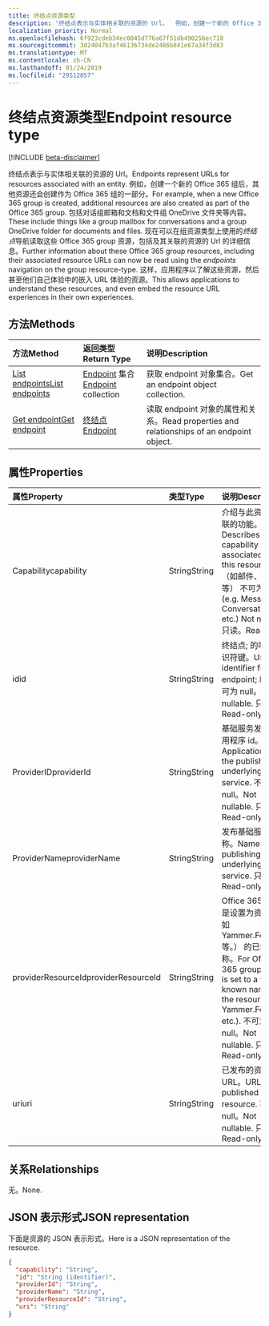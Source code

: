 ```yaml
---
title: 终结点资源类型
description: '终结点表示与实体相关联的资源的 Url。  例如，创建一个新的 Office 365 组后，其他资源还会创建作为 Office 365 组的一部分。 包括对话组邮箱和文档和文件组 OneDrive 文件夹等内容。 现在可以在组资源类型上使用的*终结点*导航读取这些 Office 365 group 资源，包括及其关联的资源的 Url 的详细信息。 这样，应用程序以了解这些资源，然后甚至他们自己体验中的嵌入 URL 体验的资源。 '
localization_priority: Normal
ms.openlocfilehash: 6f923cdeb34ec0845d776a67f51db490256ec718
ms.sourcegitcommit: 3d24047b3af46136734de2486b041e67a34f3d83
ms.translationtype: MT
ms.contentlocale: zh-CN
ms.lasthandoff: 01/24/2019
ms.locfileid: "29512057"
---
```

# <a name="endpoint-resource-type"></a><span data-ttu-id="751c0-107">终结点资源类型</span><span class="sxs-lookup"><span data-stu-id="751c0-107">Endpoint resource type</span></span>

[!INCLUDE [beta-disclaimer](../../includes/beta-disclaimer.md)]

<span data-ttu-id="751c0-108">终结点表示与实体相关联的资源的 Url。</span><span class="sxs-lookup"><span data-stu-id="751c0-108">Endpoints represent URLs for resources associated with an entity.</span></span>  <span data-ttu-id="751c0-109">例如，创建一个新的 Office 365 组后，其他资源还会创建作为 Office 365 组的一部分。</span><span class="sxs-lookup"><span data-stu-id="751c0-109">For example, when a new Office 365 group is created, additional resources are also created as part of the Office 365 group.</span></span> <span data-ttu-id="751c0-110">包括对话组邮箱和文档和文件组 OneDrive 文件夹等内容。</span><span class="sxs-lookup"><span data-stu-id="751c0-110">These include things like a group mailbox for conversations and a group OneDrive folder for documents and files.</span></span> <span data-ttu-id="751c0-111">现在可以在组资源类型上使用的*终结点*导航读取这些 Office 365 group 资源，包括及其关联的资源的 Url 的详细信息。</span><span class="sxs-lookup"><span data-stu-id="751c0-111">Further information about these Office 365 group resources, including their associated resource URLs can now be read using the *endpoints* navigation on the group resource-type.</span></span> <span data-ttu-id="751c0-112">这样，应用程序以了解这些资源，然后甚至他们自己体验中的嵌入 URL 体验的资源。</span><span class="sxs-lookup"><span data-stu-id="751c0-112">This allows applications to understand these resources, and even embed the resource URL experiences in their own experiences.</span></span> 

## <a name="methods"></a><span data-ttu-id="751c0-113">方法</span><span class="sxs-lookup"><span data-stu-id="751c0-113">Methods</span></span>

| <span data-ttu-id="751c0-114">方法</span><span class="sxs-lookup"><span data-stu-id="751c0-114">Method</span></span>           | <span data-ttu-id="751c0-115">返回类型</span><span class="sxs-lookup"><span data-stu-id="751c0-115">Return Type</span></span>    |<span data-ttu-id="751c0-116">说明</span><span class="sxs-lookup"><span data-stu-id="751c0-116">Description</span></span>|
|:---------------|:--------|:----------|
|[<span data-ttu-id="751c0-117">List endpoints</span><span class="sxs-lookup"><span data-stu-id="751c0-117">List endpoints</span></span>](../api/group-list-endpoints.md) |<span data-ttu-id="751c0-118">[Endpoint](endpoint.md) 集合</span><span class="sxs-lookup"><span data-stu-id="751c0-118">[Endpoint](endpoint.md) collection</span></span>| <span data-ttu-id="751c0-119">获取 endpoint 对象集合。</span><span class="sxs-lookup"><span data-stu-id="751c0-119">Get an endpoint object collection.</span></span> |
|[<span data-ttu-id="751c0-120">Get endpoint</span><span class="sxs-lookup"><span data-stu-id="751c0-120">Get endpoint</span></span>](../api/endpoint-get.md) | [<span data-ttu-id="751c0-121">终结点</span><span class="sxs-lookup"><span data-stu-id="751c0-121">Endpoint</span></span>](endpoint.md) |<span data-ttu-id="751c0-122">读取 endpoint 对象的属性和关系。</span><span class="sxs-lookup"><span data-stu-id="751c0-122">Read properties and relationships of an endpoint object.</span></span>|

## <a name="properties"></a><span data-ttu-id="751c0-123">属性</span><span class="sxs-lookup"><span data-stu-id="751c0-123">Properties</span></span>
| <span data-ttu-id="751c0-124">属性</span><span class="sxs-lookup"><span data-stu-id="751c0-124">Property</span></span>     | <span data-ttu-id="751c0-125">类型</span><span class="sxs-lookup"><span data-stu-id="751c0-125">Type</span></span>   |<span data-ttu-id="751c0-126">说明</span><span class="sxs-lookup"><span data-stu-id="751c0-126">Description</span></span>|
|:---------------|:--------|:----------|
| <span data-ttu-id="751c0-127">Capability</span><span class="sxs-lookup"><span data-stu-id="751c0-127">capability</span></span>     | <span data-ttu-id="751c0-128">String</span><span class="sxs-lookup"><span data-stu-id="751c0-128">String</span></span>  | <span data-ttu-id="751c0-129">介绍与此资源相关联的功能。</span><span class="sxs-lookup"><span data-stu-id="751c0-129">Describes the capability that is associated with this resource.</span></span> <span data-ttu-id="751c0-130">（如邮件、 对话等） 不可为空。</span><span class="sxs-lookup"><span data-stu-id="751c0-130">(e.g. Messages, Conversations, etc.)  Not nullable.</span></span> <span data-ttu-id="751c0-131">只读。</span><span class="sxs-lookup"><span data-stu-id="751c0-131">Read-only.</span></span> |
| <span data-ttu-id="751c0-132">id</span><span class="sxs-lookup"><span data-stu-id="751c0-132">id</span></span>             | <span data-ttu-id="751c0-133">String</span><span class="sxs-lookup"><span data-stu-id="751c0-133">String</span></span>  | <span data-ttu-id="751c0-134">终结点; 的唯一标识符键。</span><span class="sxs-lookup"><span data-stu-id="751c0-134">Unique identifier for the endpoint; Key.</span></span> <span data-ttu-id="751c0-135">不可为 null。</span><span class="sxs-lookup"><span data-stu-id="751c0-135">Not nullable.</span></span> <span data-ttu-id="751c0-136">只读。</span><span class="sxs-lookup"><span data-stu-id="751c0-136">Read-only.</span></span>|
| <span data-ttu-id="751c0-137">ProviderID</span><span class="sxs-lookup"><span data-stu-id="751c0-137">providerId</span></span>     | <span data-ttu-id="751c0-138">String</span><span class="sxs-lookup"><span data-stu-id="751c0-138">String</span></span>  | <span data-ttu-id="751c0-139">基础服务发布的应用程序 id。</span><span class="sxs-lookup"><span data-stu-id="751c0-139">Application id of the publishing underlying service.</span></span> <span data-ttu-id="751c0-140">不可为 null。</span><span class="sxs-lookup"><span data-stu-id="751c0-140">Not nullable.</span></span> <span data-ttu-id="751c0-141">只读。</span><span class="sxs-lookup"><span data-stu-id="751c0-141">Read-only.</span></span>|
| <span data-ttu-id="751c0-142">ProviderName</span><span class="sxs-lookup"><span data-stu-id="751c0-142">providerName</span></span>   | <span data-ttu-id="751c0-143">String</span><span class="sxs-lookup"><span data-stu-id="751c0-143">String</span></span>  | <span data-ttu-id="751c0-144">发布基础服务的名称。</span><span class="sxs-lookup"><span data-stu-id="751c0-144">Name of the publishing underlying service.</span></span> <span data-ttu-id="751c0-145">只读。</span><span class="sxs-lookup"><span data-stu-id="751c0-145">Read-only.</span></span>|
| <span data-ttu-id="751c0-146">providerResourceId</span><span class="sxs-lookup"><span data-stu-id="751c0-146">providerResourceId</span></span>|<span data-ttu-id="751c0-147">String</span><span class="sxs-lookup"><span data-stu-id="751c0-147">String</span></span>| <span data-ttu-id="751c0-148">Office 365 组，这是设置为资源 （例如 Yammer.FeedURL 等。） 的已知名称。</span><span class="sxs-lookup"><span data-stu-id="751c0-148">For Office 365 groups, this is set to a well-known name for the resource (e.g. Yammer.FeedURL etc.).</span></span> <span data-ttu-id="751c0-149">不可为 null。</span><span class="sxs-lookup"><span data-stu-id="751c0-149">Not nullable.</span></span> <span data-ttu-id="751c0-150">只读。</span><span class="sxs-lookup"><span data-stu-id="751c0-150">Read-only.</span></span>|
| <span data-ttu-id="751c0-151">uri</span><span class="sxs-lookup"><span data-stu-id="751c0-151">uri</span></span>            | <span data-ttu-id="751c0-152">String</span><span class="sxs-lookup"><span data-stu-id="751c0-152">String</span></span>  | <span data-ttu-id="751c0-153">已发布的资源的 URL。</span><span class="sxs-lookup"><span data-stu-id="751c0-153">URL of the published resource.</span></span> <span data-ttu-id="751c0-154">不可为 null。</span><span class="sxs-lookup"><span data-stu-id="751c0-154">Not nullable.</span></span> <span data-ttu-id="751c0-155">只读。</span><span class="sxs-lookup"><span data-stu-id="751c0-155">Read-only.</span></span>|

## <a name="relationships"></a><span data-ttu-id="751c0-156">关系</span><span class="sxs-lookup"><span data-stu-id="751c0-156">Relationships</span></span>

<span data-ttu-id="751c0-157">无。</span><span class="sxs-lookup"><span data-stu-id="751c0-157">None.</span></span>


## <a name="json-representation"></a><span data-ttu-id="751c0-158">JSON 表示形式</span><span class="sxs-lookup"><span data-stu-id="751c0-158">JSON representation</span></span>
<span data-ttu-id="751c0-159">下面是资源的 JSON 表示形式。</span><span class="sxs-lookup"><span data-stu-id="751c0-159">Here is a JSON representation of the resource.</span></span>

<!-- {
  "blockType": "resource",
  "optionalProperties": [

  ],
  "@odata.type": "microsoft.graph.Endpoint"
}-->

```json
{
  "capability": "String",
  "id": "String (identifier)",
  "providerId": "String",
  "providerName": "String",
  "providerResourceId": "String",
  "uri": "String"
}

```

<!-- uuid: 8fcb5dbc-d5aa-4681-8e31-b001d5168d79
2015-10-25 14:57:30 UTC -->
<!--
{
  "type": "#page.annotation",
  "description": "Endpoint resource",
  "keywords": "",
  "section": "documentation",
  "tocPath": "",
  "suppressions": [
    "Error: /api-reference/beta/resources/endpoint.md:\r\n      Exception processing links.\r\n    System.ArgumentException: Link Definition was null. Link text: !INCLUDE [beta-disclaimer](../../includes/beta-disclaimer.md)\r\n      at ApiDoctor.Validation.DocFile.get_LinkDestinations()\r\n      at ApiDoctor.Validation.DocSet.ValidateLinks(Boolean includeWarnings, String[] relativePathForFiles, IssueLogger issues, Boolean requireFilenameCaseMatch, Boolean printOrphanedFiles)"
  ]
}
-->
